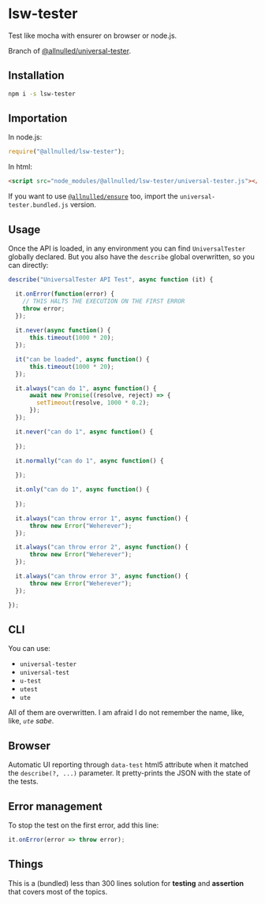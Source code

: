 # lsw-tester

Test like mocha with ensurer on browser or node.js.

Branch of [@allnulled/universal-tester](https://github.com/allnulled/universal-tester).

## Installation

```sh
npm i -s lsw-tester
```

## Importation

In node.js:

```js
require("@allnulled/lsw-tester");
```

In html:

```html
<script src="node_modules/@allnulled/lsw-tester/universal-tester.js"></script>
```

If you want to use [`@allnulled/ensure`](https://github.com/allnulled/ensure) too, import the `universal-tester.bundled.js` version.

## Usage

Once the API is loaded, in any environment you can find `UniversalTester` globally declared. But you also have the `describe` global overwritten, so you can directly:

```js
describe("UniversalTester API Test", async function (it) {

  it.onError(function(error) {
    // THIS HALTS THE EXECUTION ON THE FIRST ERROR
    throw error;
  });
  
  it.never(async function() {
      this.timeout(1000 * 20);
  });

  it("can be loaded", async function() {
      this.timeout(1000 * 20);
  });

  it.always("can do 1", async function() {
      await new Promise((resolve, reject) => {
        setTimeout(resolve, 1000 * 0.2);
      });
  });

  it.never("can do 1", async function() {
      
  });

  it.normally("can do 1", async function() {
      
  });

  it.only("can do 1", async function() {
      
  });

  it.always("can throw error 1", async function() {
      throw new Error("Weherever");
  });

  it.always("can throw error 2", async function() {
      throw new Error("Weherever");
  });

  it.always("can throw error 3", async function() {
      throw new Error("Weherever");
  });

});
```

## CLI

You can use:
 - `universal-tester`
 - `universal-test`
 - `u-test`
 - `utest`
 - `ute`

All of them are overwritten. I am afraid I do not remember the name, like, like, *`ute` sabe*.

## Browser

Automatic UI reporting through `data-test` html5 attribute when it matched the `describe(?, ...)` parameter. It pretty-prints the JSON with the state of the tests.

## Error management

To stop the test on the first error, add this line:

```js
it.onError(error => throw error);
```

## Things

This is a (bundled) less than 300 lines solution for **testing** and **assertion** that covers most of the topics.